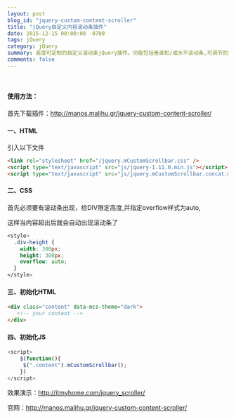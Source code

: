 ```yaml
---
layout: post
blog_id: "jquery-custom-content-scroller"
title: "jQuery自定义内容滚动条插件"
date: 2015-12-15 00:00:00 -0700
tags: jQuery
category: jQuery
summary: 高度可定制的自定义滚动条jQuery插件。功能包括垂直和/或水平滚动条,可调节的滚动势头,鼠标滚轮
comments: false
---
```

<br>

#### 使用方法：

首先下载插件：<a href="http://manos.malihu.gr/jquery-custom-content-scroller/">http://manos.malihu.gr/jquery-custom-content-scroller/</a>

#### 一、HTML

引入以下文件

```html
<link rel="stylesheet" href="/jquery.mCustomScrollbar.css" />
<script type="text/javascript" src="js/jquery-1.11.0.min.js"></script>
<script type="text/javascript" src="js/jquery.mCustomScrollbar.concat.min.js"></script>
```

#### 二、CSS

首先必须要有滚动条出现，给DIV限定高度,并指定overflow样式为auto,

这样当内容超出后就会自动出现滚动条了

```css
<style>
  .div-height {
	width: 300px;
	height: 300px;
	overflow: auto;
  }
</style>
```

#### 三、初始化HTML

```html
<div class="content" data-mcs-theme="dark">
   <!-- your content -->
</div>
```

#### 四、初始化JS

```js
<script>
    $(function(){
	 $(".content").mCustomScrollbar();
    })
</script>
```

效果演示：<a href="http://itmyhome.com/jquery_scroller/">http://itmyhome.com/jquery_scroller/</a>

官网：<a href="http://manos.malihu.gr/jquery-custom-content-scroller/">http://manos.malihu.gr/jquery-custom-content-scroller/</a>

<br>